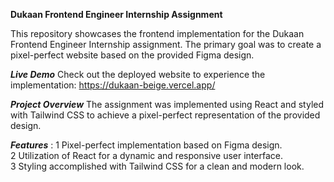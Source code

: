 **Dukaan Frontend Engineer Internship Assignment**

This repository showcases the frontend implementation for the Dukaan Frontend Engineer Internship assignment. The primary goal was to create a pixel-perfect website based on the provided Figma design.

**_Live Demo_**
Check out the deployed website to experience the implementation: https://dukaan-beige.vercel.app/

**_Project Overview_**
The assignment was implemented using React and styled with Tailwind CSS to achieve a pixel-perfect representation of the provided design.

**_Features_** :
1 Pixel-perfect implementation based on Figma design.                                         
2 Utilization of React for a dynamic and responsive user interface.                              
3 Styling accomplished with Tailwind CSS for a clean and modern look.                                                 
